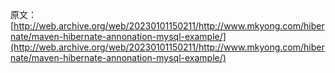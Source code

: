 原文：[http://web.archive.org/web/20230101150211/http://www.mkyong.com/hibernate/maven-hibernate-annonation-mysql-example/](http://web.archive.org/web/20230101150211/http://www.mkyong.com/hibernate/maven-hibernate-annonation-mysql-example/)